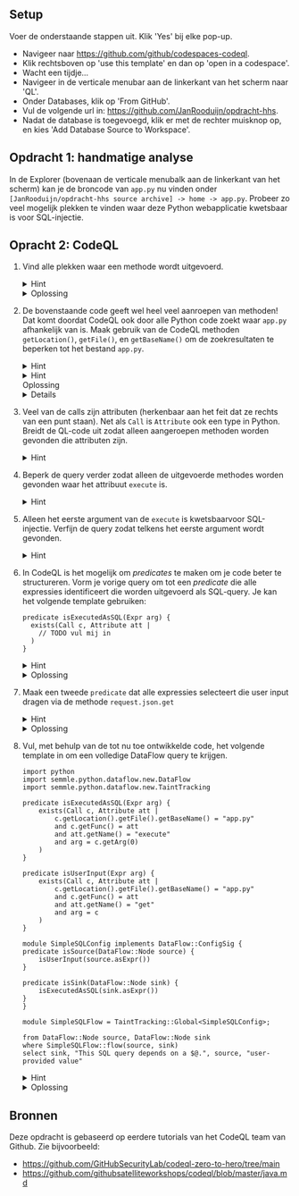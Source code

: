 ## Setup
Voer de onderstaande stappen uit. Klik 'Yes' bij elke pop-up.
- Navigeer naar https://github.com/github/codespaces-codeql.
- Klik rechtsboven op 'use this template' en dan op 'open in a codespace'.
- Wacht een tijdje...
- Navigeer in de verticale menubar aan de linkerkant van het scherm naar 'QL'.
- Onder Databases, klik op 'From GitHub'.
- Vul de volgende url in: https://github.com/JanRooduijn/opdracht-hhs.
- Nadat de database is toegevoegd, klik er met de rechter muisknop op, en kies 'Add Database Source to Workspace'.

## Opdracht 1: handmatige analyse
In de Explorer (bovenaan de verticale menubalk aan de linkerkant van het scherm) kan je de broncode van `app.py` nu vinden onder `[JanRooduijn/opdracht-hhs source archive] -> home -> app.py`. Probeer zo veel mogelijk plekken te vinden waar deze Python webapplicatie kwetsbaar is voor SQL-injectie. 

## Opracht 2: CodeQL


1. Vind alle plekken waar een methode wordt uitgevoerd.
    <details>
    <summary>Hint</summary>

    - Het type van een Python methode in CodeQL is `Call`.

    </details>
    <details>
    <summary>Oplossing</summary>

    ```ql
    import python

    from Call c 
    select c
    ```
    </details>

1. De bovenstaande code geeft wel heel veel aanroepen van methoden! Dat komt doordat CodeQL ook door alle Python code zoekt waar `app.py` afhankelijk van is. Maak gebruik van de CodeQL methoden `getLocation()`, `getFile()`, en `getBaseName()` om de zoekresultaten te beperken tot het bestand `app.py`. 
    <details>
    <summary>Hint</summary>

    - De juiste volgorde van het aanroepen van de genoemde methoden is `c.getLocation().getFile().getBaseName()`.

    </details>
    <details>
    <summary>Hint</summary>

    - Om je te beperken tot bepaalde calls kan je de `where` clausule gebruiken.

    </details>
    <summary>Oplossing</summary>
    <details>


    ```ql
    import python

    from Call c 
    where c.getLocation().getFile().getBaseName() = "app.py"
    select c
    ```
    </details>

1. Veel van de calls zijn attributen (herkenbaar aan het feit dat ze rechts van een punt staan). Net als `Call` is `Attribute` ook een type in Python. Breidt de QL-code uit zodat alleen aangeroepen methoden worden gevonden die attributen zijn.
    <details>
    <summary>Hint</summary>
    <details>

    - Het is niet de call `c` zelf die een attribuut is, maar de functie die door deze call wordt aangeroepen. Die functie kan je vinden door middel van `c.getFunc()`.

    </details>
    <summary>Oplossing</summary>

    ```ql
    import python

    from Call c, Attribute att

    where c.getLocation().getFile().getBaseName() = "app.py"
    and c.getFunc() = att
    select c
    ```
    </details>

1. Beperk de query verder zodat alleen de uitgevoerde methodes worden gevonden waar het attribuut `execute` is. 
    <details>
    <summary>Hint</summary>
    <details>

    - gebruik de methode `getName()` van de `Attribute` class.

    </details>
    <summary>Oplossing</summary>

    ```ql
    import python

    from Call c, Attribute att

    where c.getLocation().getFile().getBaseName() = "app.py"
    and c.getFunc() = att
    and att.getName() = "execute"
    select c, att.getName()
    ```
    </details>

1. Alleen het eerste argument van de `execute` is kwetsbaarvoor SQL-injectie. Verfijn de query zodat telkens het eerste argument wordt gevonden. 

    <details>
    <summary>Hint</summary>
    <details>

    - de methode `Call.getArg(int i)` geeft het argument met index `i`. 

    </details>
    <summary>Oplossing</summary>

    ```ql
   import python

    from Call c, Attribute att
    where c.getLocation().getFile().getBaseName() = "app.py"
    and c.getFunc() = att
    and att.getName() = "execute"
    select att.getName(), c.getArg(0)

    ```
    </details>

 1. In CodeQL is het mogelijk om _predicates_ te maken om je code beter te structureren. Vorm je vorige query om tot een _predicate_ die alle expressies identificeert die worden uitgevoerd als SQL-query. Je kan het volgende template gebruiken:
    ```ql
    predicate isExecutedAsSQL(Expr arg) {
      exists(Call c, Attribute att |
        // TODO vul mij in
      )
    }
    ```
    <details>
    <summary>Hint</summary>
     - Kopieer alles onder `where` in de vorige query
    </details>
    <details>
    <summary>Oplossing</summary>

    ```ql
    import python
    predicate isExecutedAsSQL(Expr arg) {
        exists(Call c, Attribute att |
            c.getLocation().getFile().getBaseName() = "app.py"
            and c.getFunc() = att
            and att.getName() = "execute"
            and arg = c.getArg(0)
        )
    }    
    ```

1. Maak een tweede `predicate` dat alle expressies selecteert die user input dragen via de methode `request.json.get`

    <details>
    <summary>Hint</summary>
     - Gebruik de vorige query, maar selecteer nu de hele call in plaats van slechts het eerste argument.
    </details>
    <details>
    <summary>Oplossing</summary>

    ```ql
    predicate isUserInput(Expr arg) {
        exists(Call c, Attribute att |
            c.getLocation().getFile().getBaseName() = "app.py"
            and c.getFunc() = att
            and att.getName() = "get"
            and arg = c
        )
    }
    ```

1. Vul, met behulp van de tot nu toe ontwikkelde code, het volgende template in om een volledige DataFlow query te krijgen. 
    ```ql
    import python
    import semmle.python.dataflow.new.DataFlow
    import semmle.python.dataflow.new.TaintTracking

    predicate isExecutedAsSQL(Expr arg) {
        exists(Call c, Attribute att |
            c.getLocation().getFile().getBaseName() = "app.py"
            and c.getFunc() = att
            and att.getName() = "execute"
            and arg = c.getArg(0)
        )
    }

    predicate isUserInput(Expr arg) {
        exists(Call c, Attribute att |
            c.getLocation().getFile().getBaseName() = "app.py"
            and c.getFunc() = att
            and att.getName() = "get"
            and arg = c
        )
    }

    module SimpleSQLConfig implements DataFlow::ConfigSig {
    predicate isSource(DataFlow::Node source) {
        isUserInput(source.asExpr())
    }

    predicate isSink(DataFlow::Node sink) {
        isExecutedAsSQL(sink.asExpr())
    }
    }

    module SimpleSQLFlow = TaintTracking::Global<SimpleSQLConfig>;

    from DataFlow::Node source, DataFlow::Node sink
    where SimpleSQLFlow::flow(source, sink)
    select sink, "This SQL query depends on a $@.", source, "user-provided value"
    ```
    <details>
    <summary>Hint</summary>
     - Gebruik `Node.asExpr()`
    </details>
    
    <details>
    <summary>Oplossing</summary>
    ```ql
    import python
    import semmle.python.dataflow.new.DataFlow
    import semmle.python.dataflow.new.TaintTracking

    predicate isExecutedAsSQL(Expr arg) {
        exists(Call c, Attribute att |
            c.getLocation().getFile().getBaseName() = "app.py"
            and c.getFunc() = att
            and att.getName() = "execute"
            and arg = c.getArg(0)
        )
    }

    predicate isUserInput(Expr arg) {
        exists(Call c, Attribute att |
            c.getLocation().getFile().getBaseName() = "app.py"
            and c.getFunc() = att
            and att.getName() = "get"
            and arg = c
        )
    }

    module SimpleSQLConfig implements DataFlow::ConfigSig {
    predicate isSource(DataFlow::Node source) {
        isUserInput(source.asExpr())
    }

    predicate isSink(DataFlow::Node sink) {
        isExecutedAsSQL(sink.asExpr())
    }
    }

    module SimpleSQLFlow = TaintTracking::Global<SimpleSQLConfig>;

    from DataFlow::Node source, DataFlow::Node sink
    where SimpleSQLFlow::flow(source, sink)
    select sink, "This SQL query depends on a $@.", source, "user-provided value"
    ```
    </details>

## Bronnen
Deze opdracht is gebaseerd op eerdere tutorials van het CodeQL team van Github. Zie bijvoorbeeld:
- https://github.com/GitHubSecurityLab/codeql-zero-to-hero/tree/main
- https://github.com/githubsatelliteworkshops/codeql/blob/master/java.md
